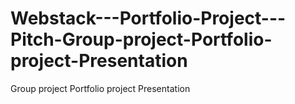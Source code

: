 # Webstack---Portfolio-Project---Pitch-Group-project-Portfolio-project-Presentation
Group project Portfolio project Presentation
